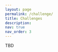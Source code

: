 ```yaml
---
layout: page
permalink: /challenge/
title: Challenges
description: 
nav: true
nav_order: 3
---
```


TBD

<!-- ### Two Open-Source Datasets 

Two open-source datasets are provided for this workshop. The first dataset focuses on extracting traffic language from HD maps to aid in traffic scenario comprehension through LLMs. The second dataset aims to categorize textbased driver commands to improve human-vehicle language understanding. While using the datasets is recommended, it is **not mandatory** for participation. Both datasets will be released on **Sep. 15th**. 

#### Dataset 1
TBD

#### Dataset 2
TBD -->

<!-- Two open-source datasets are provided for this workshop. The first dataset focuses on extracting traffic language from
HD maps to aid in traffic scenario comprehension through LLVMs. The second dataset aims to categorize textbased driver
commands to improve human-vehicle language understanding. While using the datasets is recommended, it is
**not mandatory** for participation.  -->

<!-- **❗Important Note: This challenge will use our soon-to-be-released MAPLM-QA v1.5 dataset on August 5th, which includes more and higher quality QA data. Please stay tuned!** -->

<!-- **❗ The MAPLM-QA v2.0 dataset has been released at [this link](https://huggingface.co/datasets/LLVM-AD/maplm_v2)**.


The challenge track is based on the **MAPLM-QA benchmark**, a subset of the MAPLM dataset designed for visual question answering in traffic scene understanding. Participants will develop innovative methods to accurately answer multi-choice questions about complex traffic scenes using high-resolution panoramic images and 2.5D bird's-eye view representations. Top-performing teams will be recognized with certificates and honorariums. Detailed information about the challenge can be found in the [MAPLM-QA v2.0 dataset](https://huggingface.co/datasets/LLVM-AD/maplm_v2).

**Please submit your results by filling out this [form](https://forms.office.com/r/mapGsGWQNf). This will allow us to update your results on the leaderboard. The deadline of the challenge is <span style="color:red">Jan 5th</span>.**


### Citation       
If the code, datasets, and research behind this workshop inspire you, please cite our work:      
```
@inproceedings{cao2024maplm,
  title={MAPLM: A Real-World Large-Scale Vision-Language Benchmark for Map and Traffic Scene Understanding},
  author={Cao, Xu and Zhou, Tong and Ma, Yunsheng and Ye, Wenqian and Cui, Can and Tang, Kun and Cao, Zhipeng and Liang, Kaizhao and Wang, Ziran and Rehg, James M and others},
  booktitle={Proceedings of the IEEE/CVF Conference on Computer Vision and Pattern Recognition (CVPR)},
  pages={21819--21830},
  year={2024}
}
``` -->
